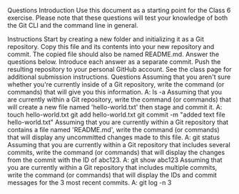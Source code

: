 Questions
Introduction
Use this document as a starting point for the Class 6 exercise. Please note that these questions will test your knowledge of both the Git CLI and the command line in general.

Instructions
Start by creating a new folder and initializing it as a Git repository.
Copy this file and its contents into your new repository and commit. The copied file should also be named README.md.
Answer the questions below. Introduce each answer as a separate commit.
Push the resulting repository to your personal GitHub account.
See the class page for additional submission instructions.
Questions
Assuming that you aren't sure whether you're currently inside of a Git repository, write the command (or commands) that will give you this information.
	A: ls -a
Assuming that you are currently within a Git repository, write the command (or commands) that will create a new file named 'hello-world.txt' then stage and commit it.
	A: touch hello-world.txt
	git add hello-world.txt
	git commit -m "added text file hello-world.txt"
Assuming that you are currently within a Git repository that contains a file named 'README.md', write the command (or commands) that will display any uncommitted changes made to this file.
	A: git status
Assuming that you are currently within a Git repository that includes several commits, write the command (or commands) that will display the changes from the commit with the ID of abc123.
	A: git show abc123
Assuming that you are currently within a Git repository that includes multiple commits, write the command (or commands) that will display the IDs and commit messages for the 3 most recent commits.
	A: git log -n 3